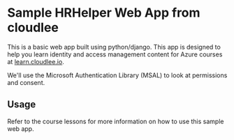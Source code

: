 # Sample HRHelper Web App from cloudlee

This is a basic web app built using python/django. This app is designed to help you learn identity and access management content for Azure courses at [learn.cloudlee.io](https://learn.cloudlee.io). 

We'll use the Microsoft Authentication Library (MSAL) to look at permissions and consent.

## Usage

Refer to the course lessons for more information on how to use this sample web app.

